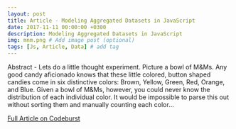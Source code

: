 ```yaml
---
layout: post
title: Article - Modeling Aggregated Datasets in JavaScript
date: 2017-11-11 00:00:00 +0300
description: Modeling Aggregated Datasets in JavaScript
img: mnm.png # Add image post (optional)
tags: [Js, Article, Data] # add tag
---
```

Abstract - Lets do a little thought experiment. Picture a bowl of M&Ms. Any good candy aficionado knows that these little colored, button shaped candies come in six distinctive colors: Brown, Yellow, Green, Red, Orange, and Blue. Given a bowl of M&Ms, however, you could never know the distribution of each individual color. It would be impossible to parse this out without sorting them and manually counting each color...

[Full Article on Codeburst](https://codeburst.io/modeling-aggregated-datasets-in-javascript-98a7bb2743cc)

